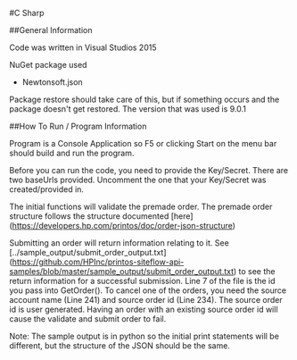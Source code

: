 #C Sharp

##General Information

Code was written in Visual Studios 2015

NuGet package used

* Newtonsoft.json

Package restore should take care of this, but if something occurs and the package doesn't get restored. The version that was used is 9.0.1

##How To Run / Program Information

Program is a Console Application so F5 or clicking Start on the menu bar should build and run the program.

Before you can run the code, you need to provide the Key/Secret. There are two baseUrls provided. Uncomment the one that your Key/Secret was created/provided in.

The initial functions will validate the premade order. The premade order structure follows the structure documented [here] (https://developers.hp.com/printos/doc/order-json-structure) 

Submitting an order will return information relating to it. See [../sample_output/submit_order_output.txt] (https://github.com/HPInc/printos-siteflow-api-samples/blob/master/sample_output/submit_order_output.txt) to see the return information for a successful submission. Line 7 of the file is the id you pass into GetOrder(). To cancel one of the orders, you need the source account name (Line 241) and source order id (Line 234). The source order id is user generated. Having an order with an existing source order id will cause the validate and submit order to fail.

Note: The sample output is in python so the initial print statements will be different, but the structure of the JSON should be the same.